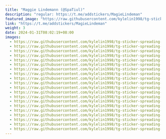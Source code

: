 ```yaml
---
title: "Maggie Lindemann (@SpaTiul)"
description: "regular: https://t.me/addstickers/MagieLindeman"
featured_image: "https://raw.githubusercontent.com/kylelin1998/tg-sticker-spreading-worldwide-images/main/img/884393b5-15f6-4c38-945d-434d8d17bfdb.jpg"
link: "https://t.me/addstickers/MagieLindeman"
weight: 3
date: 2024-01-31T08:02:19+08:00
images:
  - https://raw.githubusercontent.com/kylelin1998/tg-sticker-spreading-worldwide-images/main/img/884393b5-15f6-4c38-945d-434d8d17bfdb.jpg
  - https://raw.githubusercontent.com/kylelin1998/tg-sticker-spreading-worldwide-images/main/img/89f254b0-48ed-4702-a338-21f214e72c8c.jpg
  - https://raw.githubusercontent.com/kylelin1998/tg-sticker-spreading-worldwide-images/main/img/3a7f847e-9d39-4359-8bd9-d9c2ab539793.jpg
  - https://raw.githubusercontent.com/kylelin1998/tg-sticker-spreading-worldwide-images/main/img/be82b16d-43e4-4db8-bf0e-88a2d7443411.jpg
  - https://raw.githubusercontent.com/kylelin1998/tg-sticker-spreading-worldwide-images/main/img/985194c5-7643-4437-8f05-7c5d05290476.jpg
  - https://raw.githubusercontent.com/kylelin1998/tg-sticker-spreading-worldwide-images/main/img/d694876b-e96a-47cc-97bc-0f5b44c5d3b0.jpg
  - https://raw.githubusercontent.com/kylelin1998/tg-sticker-spreading-worldwide-images/main/img/f5f5a144-72e5-4f0d-ac27-650dbcd5b6c4.jpg
  - https://raw.githubusercontent.com/kylelin1998/tg-sticker-spreading-worldwide-images/main/img/d7f00152-8a30-45a5-ae56-0e69eefcc8ec.jpg
  - https://raw.githubusercontent.com/kylelin1998/tg-sticker-spreading-worldwide-images/main/img/7647f660-fbce-47fa-802c-c5b93dadbbf0.jpg
  - https://raw.githubusercontent.com/kylelin1998/tg-sticker-spreading-worldwide-images/main/img/b97f1a0b-a1f5-428a-9cfd-f6dff54df710.jpg
  - https://raw.githubusercontent.com/kylelin1998/tg-sticker-spreading-worldwide-images/main/img/94132dec-9a6d-4b21-97e3-976bd8cb0883.jpg
  - https://raw.githubusercontent.com/kylelin1998/tg-sticker-spreading-worldwide-images/main/img/beff31f8-10e8-44a0-bda3-ba233e08c6ea.jpg
  - https://raw.githubusercontent.com/kylelin1998/tg-sticker-spreading-worldwide-images/main/img/e69318ee-7525-4794-bf72-d99de8fe3bf7.jpg
  - https://raw.githubusercontent.com/kylelin1998/tg-sticker-spreading-worldwide-images/main/img/320a6e90-f6bb-47e2-b9bf-d607a250d068.jpg
  - https://raw.githubusercontent.com/kylelin1998/tg-sticker-spreading-worldwide-images/main/img/0e28a8f5-c746-4d0d-9af2-fb1892a6683f.jpg
  - https://raw.githubusercontent.com/kylelin1998/tg-sticker-spreading-worldwide-images/main/img/501b4059-0302-4a7c-92d1-d9dc8bdf0441.jpg
  - https://raw.githubusercontent.com/kylelin1998/tg-sticker-spreading-worldwide-images/main/img/ea181dcd-e17f-4d98-bc13-de67b52573ce.jpg
  - https://raw.githubusercontent.com/kylelin1998/tg-sticker-spreading-worldwide-images/main/img/887fe78c-e8fd-4495-97cf-35872c4820da.jpg
  - https://raw.githubusercontent.com/kylelin1998/tg-sticker-spreading-worldwide-images/main/img/8bf1f699-0bf4-4f48-ba4f-c8a6a2533f1d.jpg
  - https://raw.githubusercontent.com/kylelin1998/tg-sticker-spreading-worldwide-images/main/img/d5272b08-1d76-4860-b0b5-496504c94c43.jpg
---
```

